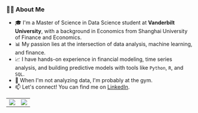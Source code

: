 ### 👨‍💻 About Me

- 🎓 I'm a Master of Science in Data Science student at **Vanderbilt University**, with a background in Economics from Shanghai University of Finance and Economics.
- 📊 My passion lies at the intersection of data analysis, machine learning, and finance. 
- 📈 I have hands-on experience in financial modeling, time series analysis, and building predictive models with tools like `Python`, `R`, and `SQL`.
- 💪 When I'm not analyzing data, I'm probably at the gym.
- 📫 Let's connect! You can find me on [LinkedIn](https://www.linkedin.com/in/jingyu-ruan).

<table>
  <tr>
    <td>
      <a href="https://github.com/jingyu-ruan">
        <picture>
          <source
            srcset="https://github-readme-stats.vercel.app/api?username=jingyu-ruan&show_icons=true&theme=tokyonight&hide_border=true"
            media="(prefers-color-scheme: dark)"
          />
          <source
            srcset="https://github-readme-stats.vercel.app/api?username=jingyu-ruan&show_icons=true&theme=default&hide_border=true"
            media="(prefers-color-scheme: light), (prefers-color-scheme: no-preference)"
          />
          <img src="https://github-readme-stats.vercel.app/api?username=jingyu-ruan&show_icons=true" />
        </picture>
      </a>
    </td>
    <td>
      <a href="https://github.com/jingyu-ruan">
        <picture>
          <source
            srcset="https://github-readme-stats.vercel.app/api/top-langs?username=jingyu-ruan&layout=compact&theme=tokyonight&hide_border=true"
            media="(prefers-color-scheme: dark)"
          />
          <source
            srcset="https://github-readme-stats.vercel.app/api/top-langs?username=jingyu-ruan&layout=compact&theme=default&hide_border=true"
            media="(prefers-color-scheme: light), (prefers-color-scheme: no-preference)"
          />
          <img src="https://github-readme-stats.vercel.app/api/top-langs?username=jingyu-ruan&layout=compact" />
        </picture>
      </a>
    </td>
  </tr>
</table>

